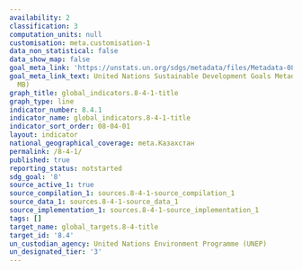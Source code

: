 ```yaml
---
availability: 2
classification: 3
computation_units: null
customisation: meta.customisation-1
data_non_statistical: false
data_show_map: false
goal_meta_link: 'https://unstats.un.org/sdgs/metadata/files/Metadata-08-04-01.pdf '
goal_meta_link_text: United Nations Sustainable Development Goals Metadata (PDF 4.0
  MB)
graph_title: global_indicators.8-4-1-title
graph_type: line
indicator_number: 8.4.1
indicator_name: global_indicators.8-4-1-title
indicator_sort_order: 08-04-01
layout: indicator
national_geographical_coverage: meta.Казахстан
permalink: /8-4-1/
published: true
reporting_status: notstarted
sdg_goal: '8'
source_active_1: true
source_compilation_1: sources.8-4-1-source_compilation_1
source_data_1: sources.8-4-1-source_data_1
source_implementation_1: sources.8-4-1-source_implementation_1
tags: []
target_name: global_targets.8-4-title
target_id: '8.4'
un_custodian_agency: United Nations Environment Programme (UNEP)
un_designated_tier: '3'
---
```

